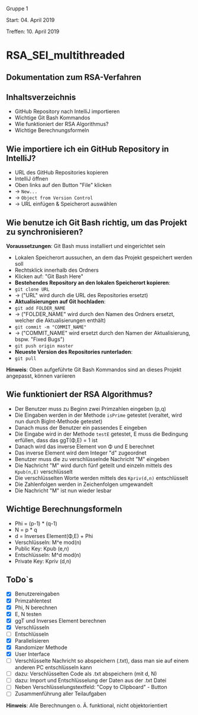 Gruppe 1

Start: 04. April 2019

Treffen: 10. April 2019

# **RSA_SEI_multithreaded**

## Dokumentation zum RSA-Verfahren

## Inhaltsverzeichnis
* GitHub Repository nach IntelliJ importieren
* Wichtige Git Bash Kommandos
* Wie funktioniert der RSA Algorithmus?
* Wichtige Berechnungsformeln

## Wie importiere ich ein GitHub Repository in IntelliJ?
* URL des GitHub Repositories kopieren
* IntelliJ öffnen
* Oben links auf den Button "File" klicken
* -> `New...`
* -> `Object from Version Control`
* -> URL einfügen & Speicherort auswählen

## Wie benutze ich Git Bash richtig, um das Projekt zu synchronisieren?
**Voraussetzungen**: Git Bash muss installiert und eingerichtet sein
* Lokalen Speicherort aussuchen, an dem das Projekt gespeichert werden soll
* Rechtsklick innerhalb des Ordners
* Klicken auf: "Git Bash Here"
* **Bestehendes Repository an den lokalen Speicherort kopieren**:
* `git clone URL`
* -> ("URL" wird durch die URL des Repositories ersetzt)
* **Aktualisierungen auf Git hochladen**:
* `git add FOLDER_NAME`
* -> ("FOLDER_NAME" wird durch den Namen des Ordners ersetzt, welcher die Aktualisierungen enthält)
* `git commit -m "COMMIT_NAME"`
* -> ("COMMIT_NAME" wird ersetzt durch den Namen der Aktualisierung, bspw. "Fixed Bugs")
* `git push origin master`
* **Neueste Version des Repositories runterladen**:
* `git pull`

**Hinweis**: Oben aufgeführte Git Bash Kommandos sind an dieses Projekt angepasst, können variieren

## Wie funktioniert der RSA Algorithmus?
* Der Benutzer muss zu Beginn zwei Primzahlen eingeben (p,q)
* Die Eingaben werden in der Methode `isPrime` getestet (veraltet, wird nun durch BigInt-Methode getestet)
* Danach muss der Benutzer ein passendes E eingeben
* Die Eingabe wird in der Methode `testE` getestet, E muss die Bedingung erfüllen, dass das ggT(Φ,E) = 1 ist
* Danach wird das inverse Element von Φ und E berechnet
* Das inverse Element wird dem Integer "d" zugeordnet
* Benutzer muss die zu verschlüsselnde Nachricht "M" eingeben
* Die Nachricht "M" wird durch fünf geteilt und einzeln mittels des `Kpub(n,E)` verschlüsselt
* Die verschlüsselten Worte werden mittels des `Kpriv(d,n)` entschlüsselt
* Die Zahlenfolgen werden in Zeichenfolgen umgewandelt
* Die Nachricht "M" ist nun wieder lesbar

## Wichtige Berechnungsformeln
* Phi = (p-1) * (q-1)
* N = p * q
* d = Inverses Element(Φ,E) + Phi
* Verschlüsseln: M^e mod(n)
* Public Key: Kpub (e,n)
* Entschlüsseln: M^d mod(n)
* Private Key: Kpriv (d,n)

## ToDo`s
* [x] Benutzereingaben
* [x] Primzahlentest
* [x] Phi, N berechnen
* [x] E, N testen
* [x] ggT und Inverses Element berechnen
* [x] Verschlüsseln
* [ ] Entschlüsseln
* [x] Parallelisieren
* [x] Randomizer Methode
* [X] User Interface
* [ ] Verschlüsselte Nachricht so abspeichern (.txt), dass man sie auf einem anderen PC entschlüsseln kann
* [ ] dazu: Verschlüsselten Code als .txt abspeichern (mit d, N)
* [ ] dazu: Import und Entschlüsselung der Daten aus der .txt Datei
* [ ] Neben Verschlüsselungstextfeld: "Copy to Clipboard" - Button
* [ ] Zusammenführung aller Teilaufgaben

**Hinweis**: Alle Berechnungen o. Ä. funktional, nicht objektorientiert
